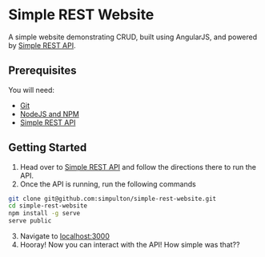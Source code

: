 # Simple REST Website 
A simple website demonstrating CRUD, built using AngularJS, and powered by [Simple REST API](https://github.com/simpulton/simple-rest-api).

## Prerequisites
You will need:
* [Git](http://git-scm.com/)
* [NodeJS and NPM](https://gist.github.com/isaacs/579814)
* [Simple REST API](https://github.com/simpulton/simple-rest-api)

## Getting Started
1. Head over to [Simple REST API](https://github.com/simpulton/simple-rest-api) and follow the directions there to run the API.
2. Once the API is running, run the following commands

  ```bash
  git clone git@github.com:simpulton/simple-rest-website.git
  cd simple-rest-website
  npm install -g serve
  serve public
  ```

3. Navigate to [localhost:3000](http://localhost:3000)
4. Hooray! Now you can interact with the API! How simple was that??
